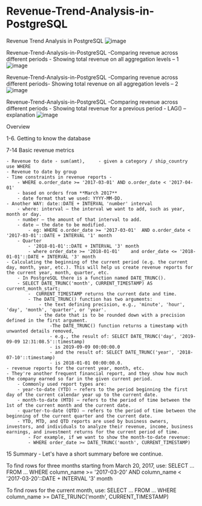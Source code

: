 # Revenue-Trend-Analysis-in-PostgreSQL
Revenue Trend Analysis in PostgreSQL
![image](https://github.com/mythilyram/Revenue-Trend-Analysis-in-PostgreSQL/assets/123518126/e5048e99-f755-41ed-904f-3939a1711e2e)


Revenue-Trend-Analysis-in-PostgreSQL -Comparing revenue across different periods - Showing total revenue on all aggregation levels – 1
![image](https://github.com/mythilyram/Revenue-Trend-Analysis-in-PostgreSQL/assets/123518126/74d4f3dd-d76f-4d36-b563-6cb3408f9f24)

Revenue-Trend-Analysis-in-PostgreSQL -Comparing revenue across different periods- Showing total revenue on all aggregation levels – 2
![image](https://github.com/mythilyram/Revenue-Trend-Analysis-in-PostgreSQL/assets/123518126/7b3f63f2-b761-40e7-a423-54231b91e89d)

Revenue-Trend-Analysis-in-PostgreSQL -Comparing revenue across different periods - Showing total revenue for a previous period - LAG() – explanation
![image](https://github.com/mythilyram/Revenue-Trend-Analysis-in-PostgreSQL/assets/123518126/7d2083b3-1a26-4ab3-a650-96d69b874811)

Overview

1-6. Getting to know the database

7-14 Basic revenue metrics

    - Revenue to date - sum(amt),     - given a category / ship_country use WHERE
    - Revenue to date by group
    - Time constraints in revenue reports - 
        - WHERE o.order_date >= '2017-03-01' AND o.order_date < '2017-04-01'
        - based on orders from **March 2017**
        - date format that we used: YYYY-MM-DD.
    - Another WAY: date::DATE + INTERVAL 'number' interval
        - where: interval – the interval we want to add, such as year, month or day.
        - number – the amount of that interval to add.
        - date – the date to be modified.
            - eg: WHERE o.order_date >= '2017-03-01'  AND o.order_date < '2017-03-01'::DATE + INTERVAL '1' month
        - Quarter
            - '2018-01-01'::DATE + INTERVAL '3' month	
            - where order_date >= '2018-01-01'    and order_date <= '2018-01-01'::DATE + INTERVAL '3' month
    - Calculating the beginning of the current period (e.g. the current day, month, year, etc.). This will help us create revenue reports for the current year, month, quarter, etc. 
	    - In PostgreSQL there is a function named DATE_TRUNC(). 
        - SELECT DATE_TRUNC('month', CURRENT_TIMESTAMP) AS current_month_start;
            -  CURRENT_TIMESTAMP returns the current date and time.
            - The DATE_TRUNC() function has two arguments: 
                - the text defining precision, e.g., 'minute', 'hour', 'day', 'month', 'quarter', or 'year'.
                - the date that is to be rounded down with a precision defined in the first argument.
                    -The DATE_TRUNC() function returns a timestamp with unwanted details removed, 
                    - e.g., the result of: SELECT DATE_TRUNC('day', '2019-09-09 12:31:08.5'::timestamp)
                    - is 2019-09-09 00:00:00.0 
                    - and the result of: SELECT DATE_TRUNC('year', '2018-07-10'::timestamp)
                    - is 2018-01-01 00:00:00.0.
    - revenue reports for the current year, month, etc. 
	- They're another frequent financial report, and they show how much the company earned so far in the given current period. 
	    - Commonly used report types are:
        - year-to-date (YTD) – refers to the period beginning the first day of the current calendar year up to the current date.
        - month-to-date (MTD) – refers to the period of time between the 1st of the current month and the current date.
        - quarter-to-date (QTD) – refers to the period of time between the beginning of the current quarter and the current date.
        - YTD, MTD, and QTD reports are used by business owners, investors, and individuals to analyze their revenue, income, business earnings, and investment returns for the current period of time.
            - For example, if we want to show the month-to-date revenue:
            - WHERE order_date >= DATE_TRUNC('month', CURRENT_TIMESTAMP)

15 Summary
    - Let's have a short summary before we continue.

To find rows for three months starting from March 20, 2017, use:
SELECT ... FROM ...
WHERE column_name >= '2017-03-20'
  AND column_name < '2017-03-20'::DATE + INTERVAL '3' month
	
To find rows for the current month, use:
SELECT ... FROM ...
WHERE column_name >= DATE_TRUNC('month', CURRENT_TIMESTAMP)
            
